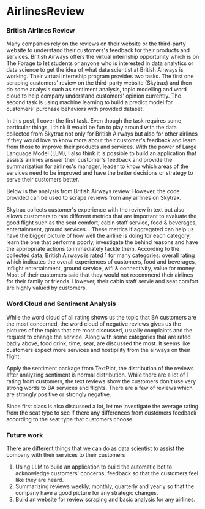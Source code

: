# AirlinesReview
### British Airlines Review

Many companies rely on the reviews on their website or the third-party website to understand their customers's feedback for their products and services. British Airways offers the virtual internship opportunity which is on The Forage to let students or anyone who is interested in data analytics or data science to get the idea of what data scientist at British Airways is working. Their virtual internship program provides two tasks. The first one scraping customers' review on the third-party website (Skytrax) and then do some analysis such as sentiment analysis, topic modelling and word cloud to help company understand customers' opinion currently. The second task is using machine learning to build a predict model for customers' purchase behaviors with provided dataset. 

In this post, I cover the first task. Even though the task requires some particular things, I think it would be fun to play around with the data collected from Skytrax not only for British Airways but also for other airlines if they would love to know more about their customer's feedback and learn from those to improve their products and services. With the power of Large Language Model (LLM), I also think it is possible to build an application that assists airlines answer their customer's feedback and provide the summarization for airlines's manager, leader to know which areas of the services need to be improved and have the better decisions or strategy to serve their customers better. 

Below is the analysis from British Airways review. However, the code provided can be used to scrape reviews from any airlines on Skytrax. 

Skytrax collects customer's experience with the review in text but also allows customers to rate different metrics that are important to evaluate the good flight such as the seat comfort, cabin staff service, food & beverages, entertainment, ground services... These metrics if aggregated can help us have the bigger picture of how well the airline is doing for each category, learn the one that performs poorly, investigate the behind reasons and have the appropriate actions to immediately tackle them. 
According to the collected data, British Airways is rated 1 for many categories: overall rating which indicates the overall experiences of customers, food and beverages, inflight entertainment, ground service, wifi & connectivity, value for money. Most of their customers said that they would not recommend their airlines for their family or friends. However, their cabin staff servie and seat comfort are highly valued by customers. 

### Word Cloud and Sentiment Analysis
While the word cloud of all rating shows us the topic that BA customers are the most concerned, the word cloud of negative reviews gives us the pictures of the topics that are most discussed, usually complaints and the request to change the service. Along with some categories that are rated badly above, food drink, time, sear, are discussed the most. It seems like customers expect more services and hostipility from the airways on their flight. 

Apply the sentiment package from TextPlot, the distribution of the reviews after analyzing sentiment is normal distribution. While there are a lot of 1 rating from customers, the text reviews show the customers don't use very strong words to BA services and flights. There are a few of reviews which are strongly positive or strongly negative.  

Since first class is also discussed a lot, let me investigate the average rating from the seat type to see if there any differences from customers feedback according to the seat type that customers choose. 

### Future work
There are different things that we can do as data scientist to assist the company with their services to their customers
1. Using LLM to build an application to build the automatic bot to acknowledge customers' concerns, feedback so that the customers feel like they are heard. 
2. Summarizing reviews weekly, monthly, quarterly and yearly so that the company have a good picture for any strategic changes. 
3. Build an website for review scraping and basic analysis for any airlines.
